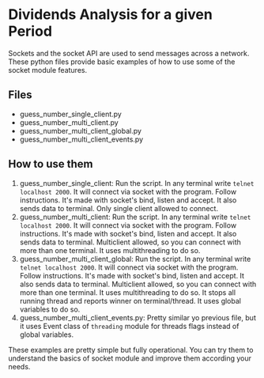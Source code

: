Dividends Analysis for a given Period
===

Sockets and the socket API are used to send messages across a network. These python files provide basic examples of how 
to use some of the socket module features.

Files
---
- guess_number_single_client.py
- guess_number_multi_client.py
- guess_number_multi_client_global.py
- guess_number_multi_client_events.py

How to use them
---
1. guess_number_single_client:
   Run the script. In any terminal write `telnet localhost 2000`. It will connect via socket with the program. Follow instructions.
   It's made with socket's bind, listen and accept. It also sends data to terminal. Only single client allowed to connect.
2. guess_number_multi_client:
   Run the script. In any terminal write `telnet localhost 2000`. It will connect via socket with the program. Follow instructions.
   It's made with socket's bind, listen and accept. It also sends data to terminal. Multiclient allowed, so you can 
connect with more than one terminal. It uses multithreading to do so.
3. guess_number_multi_client_global:
   Run the script. In any terminal write `telnet localhost 2000`. It will connect via socket with the program. Follow instructions.
   It's made with socket's bind, listen and accept. It also sends data to terminal. Multiclient allowed, so you can 
connect with more than one terminal. It uses multithreading to do so. It stops all running thread and reports winner on 
terminal/thread. It uses global variables to do so.
4. guess_number_multi_client_events.py:
   Pretty similar yo previous file, but it uses Event class of `threading` module for threads flags instead of global variables.
   


These examples are pretty simple but fully operational. You can try them to understand the basics of socket module and 
improve them according your needs.

